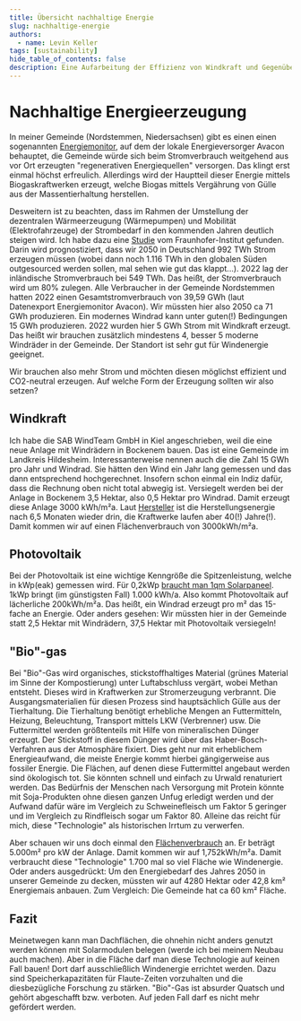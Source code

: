```yaml
---
title: Übersicht nachhaltige Energie
slug: nachhaltige-energie
authors:
  - name: Levin Keller
tags: [sustainability]
hide_table_of_contents: false
description: Eine Aufarbeitung der Effizienz von Windkraft und Gegenüberstellung mit anderen Technologien, die als nachhaltig bezeichnet werden.
---
```


# Nachhaltige Energieerzeugung

In meiner Gemeinde (Nordstemmen, Niedersachsen) gibt es einen einen sogenannten [Energiemonitor](https://energiemonitor.avacon.de/nordstemmen), auf dem der lokale Energieversorger Avacon behauptet, die Gemeinde würde sich beim Stromverbrauch weitgehend aus vor Ort erzeugten "regenerativen Energiequellen" versorgen. Das klingt erst einmal höchst erfreulich. Allerdings wird der Hauptteil dieser Energie mittels Biogaskraftwerken erzeugt, welche Biogas mittels Vergährung von Gülle aus der Massentierhaltung herstellen.

Desweitern ist zu beachten, dass im Rahmen der Umstellung der dezentralen Wärmeerzeugung (Wärmepumpen) und Mobilität (Elektrofahrzeuge) der Strombedarf in den kommenden Jahren deutlich steigen wird. Ich habe dazu eine [Studie](https://www.herkulesprojekt.de/de/Barometer/barometer_2018/Endenergiebadarf2050.html) vom Fraunhofer-Institut gefunden. Darin wird prognostiziert, dass wir 2050 in Deutschland 992 TWh Strom erzeugen müssen (wobei dann noch 1.116 TWh in den globalen Süden outgesourced werden sollen, mal sehen wie gut das klappt...). 2022 lag der inländische Stromverbrauch bei 549 TWh. Das heißt, der Stromverbrauch wird um 80% zulegen. Alle Verbraucher in der Gemeinde Nordstemmen hatten 2022 einen Gesamtstromverbrauch von 39,59 GWh (laut Datenexport Energiemonitor Avacon). Wir müssten hier also 2050 ca 71 GWh produzieren. Ein modernes Windrad kann unter guten(!) Bedingungen 15 GWh produzieren. 2022 wurden hier 5 GWh Strom mit Windkraft erzeugt. Das heißt wir brauchen zusätzlich mindestens 4, besser 5 moderne Windräder in der Gemeinde. Der Standort ist sehr gut für Windenergie geeignet.

Wir brauchen also mehr Strom und möchten diesen möglichst effizient und CO2-neutral erzeugen. Auf welche Form der Erzeugung sollten wir also setzen?

## Windkraft

Ich habe die SAB WindTeam GmbH in Kiel angeschrieben, weil die eine neue Anlage mit Windrädern in Bockenem bauen. Das ist eine Gemeinde im Landkreis Hildesheim. Interessanterweise nennen auch die die Zahl 15 GWh pro Jahr und Windrad. Sie hätten den Wind ein Jahr lang gemessen und das dann entsprechend hochgerechnet. Insofern schon einmal ein Indiz dafür, dass die Rechnung oben nicht total abwegig ist. Versiegelt werden bei der Anlage in Bockenem 3,5 Hektar, also 0,5 Hektar pro Windrad. Damit erzeugt diese Anlage 3000 kWh/m²a. Laut [Hersteller](https://www.vestas.com/en/products/enventus-platform/v162-6-2-mw) ist die Herstellungsenergie nach 6,5 Monaten wieder drin, die Kraftwerke laufen aber 40(!) Jahre(!). Damit kommen wir auf einen Flächenverbrauch von 3000kWh/m²a.

## Photovoltaik

Bei der Photovoltaik ist eine wichtige Kenngröße die Spitzenleistung, welche in kWp(eak) gemessen wird. Für 0,2kWp [braucht man 1qm Solarpaneel](https://www.gasag.de/magazin/nachhaltig/photovoltaik-leistung-ermitteln#title-3). 1kWp bringt (im günstigsten Fall) 1.000 kWh/a. Also kommt Photovoltaik auf lächerliche 200kWh/m²a. Das heißt, ein Windrad erzeugt pro m² das 15-fache an Energie. Oder anders gesehen: Wir müssten hier in der Gemeinde statt 2,5 Hektar mit Windrädern, 37,5 Hektar mit Photovoltaik versiegeln!

## "Bio"-gas

Bei "Bio"-Gas wird organisches, stickstoffhaltiges Material (grünes Material im Sinne der Kompostierung) unter Luftabschluss vergärt, wobei Methan entsteht. Dieses wird in Kraftwerken zur Stromerzeugung verbrannt. Die Ausgangsmaterialien für diesen Prozess sind hauptsächlich Gülle aus der Tierhaltung. Die Tierhaltung benötigt erhebliche Mengen an Futtermitteln, Heizung, Beleuchtung, Transport mittels LKW (Verbrenner) usw. Die Futtermittel werden größtenteils mit Hilfe von mineralischen Dünger erzeugt. Der Stickstoff in diesem Dünger wird über das Haber-Bosch-Verfahren aus der Atmosphäre fixiert. Dies geht nur mit erheblichem Energieaufwand, die meiste Energie kommt hierbei gängigerweise aus fossiler Energie. Die Flächen, auf denen diese Futtermittel angebaut werden sind ökologisch tot. Sie könnten schnell und einfach zu Urwald renaturiert werden. Das Bedürfnis der Menschen nach Versorgung mit Protein könnte mit Soja-Produkten ohne diesen ganzen Unfug erledigt werden und der Aufwand dafür wäre im Vergleich zu Schweinefleisch um Faktor 5 geringer und im Vergleich zu Rindfleisch sogar um Faktor 80. Alleine das reicht für mich, diese "Technologie" als historischen Irrtum zu verwerfen.

Aber schauen wir uns doch einmal den [Flächenverbrauch](https://www.statistik-bw.de/Service/Veroeff/Monatshefte/PDF/Beitrag08_07_08.pdf) an. Er beträgt 5.000m² pro kW der Anlage. Damit kommen wir auf 1,752kWh/m²a. Damit verbraucht diese "Technologie" 1.700 mal so viel Fläche wie Windenergie. Oder anders ausgedrückt: Um den Energiebedarf des Jahres 2050 in unserer Gemeinde zu decken, müssten wir auf 4280 Hektar oder 42,8 km² Energiemais anbauen. Zum Vergleich: Die Gemeinde hat ca 60 km² Fläche.

## Fazit

Meinetwegen kann man Dachflächen, die ohnehin nicht anders genutzt werden können mit Solarmodulen belegen (werde ich bei meinem Neubau auch machen). Aber in die Fläche darf man diese Technologie auf keinen Fall bauen! Dort darf ausschließlich Windenergie errichtet werden. Dazu sind Speicherkapazitäten für Flaute-Zeiten vorzuhalten und die diesbezügliche Forschung zu stärken. "Bio"-Gas ist absurder Quatsch und gehört abgeschafft bzw. verboten. Auf jeden Fall darf es nicht mehr gefördert werden.
